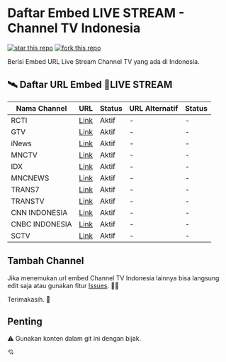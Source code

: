# Daftar Embed LIVE STREAM - Channel TV Indonesia
[![star this repo](https://githubbadges.com/star.svg?user=yogibagus&repo=Daftar-Embed-LIVE-STREAM-Channel-TV-Indonesia&style=default)](https://github.com/yogibagus/Daftar-Embed-LIVE-STREAM-Channel-TV-Indonesia)
[![fork this repo](https://githubbadges.com/fork.svg?user=yogibagus&repo=Daftar-Embed-LIVE-STREAM-Channel-TV-Indonesia&style=default)](https://github.com/yogibagus/Daftar-Embed-LIVE-STREAM-Channel-TV-Indonesia/fork)


Berisi Embed URL Live Stream Channel TV yang ada di Indonesia.

## 🛰 Daftar URL Embed 🔴LIVE STREAM
| Nama Channel | URL | Status | URL Alternatif | Status |
| ------ | ------ | ------ | ------ | ------ |
| RCTI | [Link](https://sindikasi.inews.id/embed/video/YWdlbnQ9ZGVza3RvcCZ1cmw9aHR0cHMlM0ElMkYlMkZlbWJlZC5yY3RpcGx1cy5jb20lMkZsaXZlJTJGcmN0aSUyRmluZXdzaWQmaGVpZ2h0PTEwMCUyNSZ3aWR0aD0xMDAlMjU=) | Aktif | - | -
| GTV | [Link](https://sindikasi.inews.id/embed/video/YWdlbnQ9ZGVza3RvcCZ1cmw9aHR0cHMlM0ElMkYlMkZlbWJlZC5yY3RpcGx1cy5jb20lMkZsaXZlJTJGZ3R2JTJGaW5ld3NpZCZoZWlnaHQ9MTAwJTI1JndpZHRoPTEwMCUyNQ==) | Aktif | - | -
| iNews | [Link](https://sindikasi.inews.id/embed/video/YWdlbnQ9ZGVza3RvcCZ1cmw9aHR0cHMlM0ElMkYlMkZlbWJlZC5yY3RpcGx1cy5jb20lMkZsaXZlJTJGaW5ld3MlMkZpbmV3c2lkJmhlaWdodD0xMDAlMjUmd2lkdGg9MTAwJTI1) | Aktif | - | -
| MNCTV | [Link](https://sindikasi.inews.id/embed/video/YWdlbnQ9ZGVza3RvcCZ1cmw9aHR0cHMlM0ElMkYlMkZlbWJlZC5yY3RpcGx1cy5jb20lMkZsaXZlJTJGbW5jdHYlMkZpbmV3c2lkJmhlaWdodD0xMDAlMjUmd2lkdGg9MTAwJTI1) | Aktif | - | -
| IDX | [Link](https://sindikasi.inews.id/embed/video/YWdlbnQ9ZGVza3RvcCZ1cmw9aHR0cHMlM0ElMkYlMkZjZG4tbGl2ZXR2LXN0dWRpby5tZXR1YmUuaWQlMkZpZHhjaGFubmVsLm0zdTgmaGVpZ2h0PTEwMCUyNSZ3aWR0aD0xMDAlMjU=) | Aktif | - | -
| MNCNEWS | [Link](https://sindikasi.inews.id/embed/video/YWdlbnQ9ZGVza3RvcCZ1cmw9aHR0cHMlM0ElMkYlMkZjZG4tbGl2ZXR2LXN0dWRpby5tZXR1YmUuaWQlMkZtbmNuZXdzLm0zdTgmaGVpZ2h0PTEwMCUyNSZ3aWR0aD0xMDAlMjU=) | Aktif | - | -
| TRANS7 | [Link](https://20.detik.com/watch/livestreaming-trans7) | Aktif | - | -
| TRANSTV | [Link](https://20.detik.com/watch/livestreaming-transtv) | Aktif | - | -
| CNN INDONESIA | [Link](https://www.cnnindonesia.com/tv/embed?ref=transmedia) | Aktif | - | -
| CNBC INDONESIA | [Link](https://www.cnbcindonesia.com/embed/tv?ref=transmedia) | Aktif | - | -
| SCTV | [Link](https://www.vidio.com/live/204-sctv-tv-stream/embed?autoplay=true&player_only=true&live_chat=false&mute=false&) | Aktif | - | -

## Tambah Channel
Jika menemukan url embed Channel TV Indonesia lainnya bisa langsung edit saja atau gunakan fitur [Issues](issues). 🕵🏻

Terimakasih. 🙏

## Penting
⚠️ Gunakan konten dalam git ini dengan bijak. 

💘
